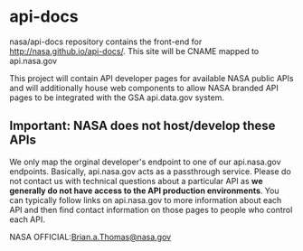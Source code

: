 # api-docs

nasa/api-docs repository contains the front-end for http://nasa.github.io/api-docs/.  This site will be CNAME mapped to 
api.nasa.gov

This project will contain API developer pages for available NASA public APIs and will additionally house web components to allow
NASA branded API pages to be integrated with the GSA api.data.gov system.  

## Important: NASA does not host/develop these APIs
We only map the orginal developer's endpoint to one of our api.nasa.gov endpoints. Basically, api.nasa.gov acts as a passthrough service. Please do not contact us with technical questions about a particular API as <b>we generally do not have access to the API production environments</b>. You can typically follow links on api.nasa.gov to more information about each API and then find contact information on those pages to people who control each API.

NASA OFFICIAL:Brian.a.Thomas@nasa.gov

